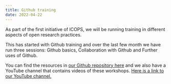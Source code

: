```yaml
---
title: Github training
date: 2022-04-22
---
```




<!--more-->

As part of the first initiative of ICOPS, we will be running training in different aspects of open research practices. 

This has started with Github training and over the last few month we have run three sessions: Github basics, Collaboration with Github and Further uses of Github.

You can find the resources in [our Github repository here](https://github.com/open-phytoliths/ICOPS-training-2022) and we also have a YouTube channel that contains videos of these workshops. [Here is a link to our YouTube channel.](https://www.youtube.com/channel/UCukf5wnApLug8bIZMJAhxOw)
